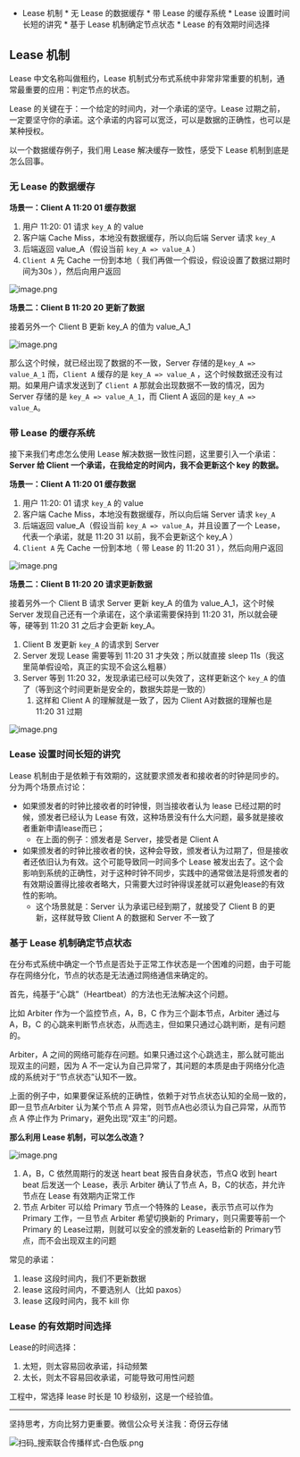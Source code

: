  *   Lease 机制
    *   无 Lease 的数据缓存
    *   带 Lease 的缓存系统
    *   Lease 设置时间长短的讲究
    *   基于 Lease 机制确定节点状态
    *   Lease 的有效期时间选择

## Lease 机制

Lease 中文名称叫做租约，Lease 机制式分布式系统中非常非常重要的机制，通常最重要的应用：判定节点的状态。

Lease 的关键在于：一个给定的时间内，对一个承诺的坚守。Lease 过期之前，一定要坚守你的承诺。这个承诺的内容可以宽泛，可以是数据的正确性，也可以是某种授权。

以一个数据缓存例子，我们用 Lease 解决缓存一致性，感受下 Lease 机制到底是怎么回事。

### 无 Lease 的数据缓存

**场景一：Client A 11:20 01 缓存数据**

1.  用户 11:20: 01 请求 `key_A` 的 value
2.  客户端 Cache Miss，本地没有数据缓存，所以向后端 Server 请求 `key_A`
3.  后端返回 value_A（假设当前 `key_A => value_A` ）
4.  `Client A` 先 Cache 一份到本地（ 我们再做一个假设，假设设置了数据过期时间为30s ），然后向用户返回

![image.png](https://upload-images.jianshu.io/upload_images/14414032-e0c23cb564a6d6e2.png?imageMogr2/auto-orient/strip%7CimageView2/2/w/1240)

**场景二：Client B 11:20 20 更新了数据**

接着另外一个 Client B 更新 key_A 的值为 value_A_1

![image.png](https://upload-images.jianshu.io/upload_images/14414032-829d516782783313.png?imageMogr2/auto-orient/strip%7CimageView2/2/w/1240)

那么这个时候，就已经出现了数据的不一致，Server 存储的是`key_A => value_A_1` 而，`Client A` 缓存的是 `key_A => value_A` ，这个时候数据还没有过期。如果用户请求发送到了 `Client A` 那就会出现数据不一致的情况，因为 Server 存储的是 `key_A => value_A_1`，而 Client A 返回的是 `key_A => value_A`。

### 带 Lease 的缓存系统

接下来我们考虑怎么使用 Lease 解决数据一致性问题，这里要引入一个承诺：**Server 给 Client 一个承诺，在我给定的时间内，我不会更新这个 key 的数据。**

**场景一：Client A 11:20 01 缓存数据**

1.  用户 11:20: 01 请求 `key_A` 的 value
2.  客户端 Cache Miss，本地没有数据缓存，所以向后端 Server 请求 `key_A`
3.  后端返回 value_A（假设当前 `key_A => value_A`，并且设置了一个 Lease，代表一个承诺，就是 11:20 31 以前，我不会更新这个 key_A ）
4.  `Client A` 先 Cache 一份到本地（ 带 Lease 的 11:20 31 ），然后向用户返回

![image.png](https://upload-images.jianshu.io/upload_images/14414032-2c48fe19d025cbd2.png?imageMogr2/auto-orient/strip%7CimageView2/2/w/1240)

**场景二：Client B 11:20 20 请求更新数据**

接着另外一个 Client B 请求 Server 更新 key_A 的值为 value_A_1，这个时候 Server 发现自己还有一个承诺在，这个承诺需要保持到 11:20 31，所以就会硬等，硬等到 11:20 31 之后才会更新 key_A。

1.  Client B 发更新 `key_A` 的请求到 Server
2.  Server 发现 Lease 需要等到 11:20 31 才失效；所以就直接 sleep 11s（我这里简单假设哈，真正的实现不会这么粗暴）
3.  Server 等到 11:20 32，发现承诺已经可以失效了，这样更新这个 `key_A` 的值了（等到这个时间更新是安全的，数据失踪是一致的）
    1.  这样和 Client A 的理解就是一致了，因为 Client A对数据的理解也是 11:20 31 过期

![image.png](https://upload-images.jianshu.io/upload_images/14414032-8586b540016a330e.png?imageMogr2/auto-orient/strip%7CimageView2/2/w/1240)

### Lease 设置时间长短的讲究

Lease 机制由于是依赖于有效期的，这就要求颁发者和接收者的时钟是同步的。分为两个场景点讨论：

*   如果颁发者的时钟比接收者的时钟慢，则当接收者认为 lease 已经过期的时候，颁发者已经认为 Lease 有效，这种场景没有什么大问题，最多就是接收者重新申请lease而已；
    *   在上面的例子：颁发者是 Server，接受者是 Client A
*   如果颁发者的时钟比接收者的快，这种会导致，颁发者认为过期了，但是接收者还依旧认为有效。这个可能导致同一时间多个 Lease 被发出去了。这个会影响到系统的正确性，对于这种时钟不同步，实践中的通常做法是将颁发者的有效期设置得比接收者略大，只需要大过时钟得误差就可以避免lease的有效性的影响。
    *   这个场景就是：Server 认为承诺已经到期了，就接受了 Client B 的更新，这样就导致 Client A 的数据和 Server 不一致了

### 基于 Lease 机制确定节点状态

在分布式系统中确定一个节点是否处于正常工作状态是一个困难的问题，由于可能存在网络分化，节点的状态是无法通过网络通信来确定的。

首先，纯基于“心跳”（Heartbeat）的方法也无法解决这个问题。

比如 Arbiter 作为一个监控节点，A，B，C 作为三个副本节点，Arbiter 通过与 A，B，C 的心跳来判断节点状态，从而选主，但如果只通过心跳判断，是有问题的。

Arbiter，A 之间的网络可能存在问题。如果只通过这个心跳选主，那么就可能出现双主的问题，因为 A 不一定认为自己异常了，其问题的本质是由于网络分化造成的系统对于“节点状态”认知不一致。

上面的例子中，如果要保证系统的正确性，依赖于对节点状态认知的全局一致的，即一旦节点Arbiter 认为某个节点 A 异常，则节点A也必须认为自己异常，从而节点 A 停止作为 Primary，避免出现“双主”的问题。

**那么利用 Lease 机制，可以怎么改造？**

![image.png](https://upload-images.jianshu.io/upload_images/14414032-633c763c84c23fcc.png?imageMogr2/auto-orient/strip%7CimageView2/2/w/1240)

1.  A，B，C 依然周期行的发送 heart beat 报告自身状态，节点Q 收到 heart beat 后发送一个 Lease，表示 Arbiter 确认了节点 A，B，C的状态，并允许节点在 Lease 有效期内正常工作
2.  节点 Arbiter 可以给 Primary 节点一个特殊的 Lease，表示节点可以作为Primary 工作，一旦节点 Arbiter 希望切换新的 Primary，则只需要等前一个Primary 的 Lease过期，则就可以安全的颁发新的 Lease给新的 Primary节点，而不会出现双主的问题

常见的承诺：

1.  lease 这段时间内，我们不更新数据
2.  lease 这段时间内，不要选别人（比如 paxos）
3.  lease 这段时间内，我不 kill 你

### Lease 的有效期时间选择

Lease的时间选择：

1.  太短，则太容易回收承诺，抖动频繁
2.  太长，则太不容易回收承诺，可能导致可用性问题

工程中，常选择 lease 时长是 10 秒级别，这是一个经验值。

---
坚持思考，方向比努力更重要。微信公众号关注我：奇伢云存储

![扫码_搜索联合传播样式-白色版.png](https://upload-images.jianshu.io/upload_images/14414032-1c5fafa645a08a53.png?imageMogr2/auto-orient/strip%7CimageView2/2/w/1240)
